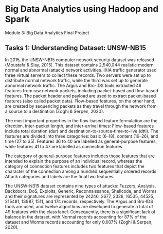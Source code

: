 # Big Data Analytics using Hadoop and Spark
Module 3: Big Data Analytics Final Project

Tasks 1:
Understanding Dataset: UNSW-NB15
------------------

In 2015, the UNSW-NB15 computer network security dataset was released (Moustafa & Slay, 2015). This dataset contains 2,540,044 realistic modern normal and abnormal (attack) network activities. IXIA traffic generator used three virtual servers to collect these records. Two servers were set up to distribute normal network traffic, while the third was set up to generate abnormal network traffic. The Argus and Bro-IDS tools extracted 49 features from raw network packets, including packet-based and flow-based features. The packet header and payload are used to extract packet-based features (also called packet data). Flow-based features, on the other hand, are created by sequencing packets as they travel through the network from a source to a destination (Zoghi & Serpen, 2020). 

The most important properties in the flow-based feature formulation are the direction, inter-packet length, and inter-arrival times: Flow-based features include total duration (dur) and destination-to-source-time-to-live (dttl). The features are divided into three categories: basic (6–18), content (19–26), and time (27 to 35). Features 36 to 40 are labelled as general-purpose features, while features 41 to 47 are labelled as connection features. 

The category of general-purpose features includes those features that are intended to explain the purpose of an individual record, whereas the category of connection features includes two features that depict the character of the connection among a hundred sequentially ordered records. Attack categories and labels are the final two features. 

The UNSW-NB15 dataset contains nine types of attacks: Fuzzers, Analysis, Backdoors, DoS, Exploits, Generic, Reconnaissance, Shellcode, and Worms and their signatures are represented by 24246, 2677, 2329, 16535, 44525, 215481, 13987, 1511, and 174 records, respectively. The Argus and Bro-IDS tools are used, and twelve algorithms are developed to generate a total of 49 features with the class label. Consequently, there is a significant lack of balance in the dataset, with Normal records accounting for 87% of the dataset and Worms records accounting for only 0.007% (Zoghi & Serpen, 2020). 
